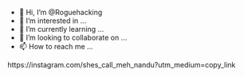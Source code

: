 - 👋 Hi, I’m @Roguehacking
- 👀 I’m interested in ...
- 🌱 I’m currently learning ...
- 💞️ I’m looking to collaborate on ...
- 📫 How to reach me ...

<!---
Roguehacking/Roguehacking is a ✨ special ✨ repository because its `README.md` (this file) appears on your GitHub profile.
You can click the Preview link to take a look at your changes.
---> https://instagram.com/shes_call_meh_nandu?utm_medium=copy_link
